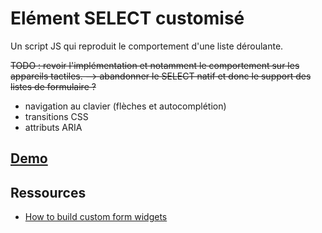 # Elément SELECT customisé

Un script JS qui reproduit le comportement d'une liste déroulante.

~~TODO : revoir l'implémentation et notamment le comportement sur les appareils tactiles.
--> abandonner le SELECT natif et donc le support des listes de formulaire ?~~

- navigation au clavier (flèches et autocomplétion)
- transitions CSS
- attributs ARIA

## [Demo](http://jodd.net/2015/10/30/select-box.html)

## Ressources

- [How to build custom form widgets](https://developer.mozilla.org/en-US/docs/Web/Guide/HTML/Forms/How_to_build_custom_form_widgets)

